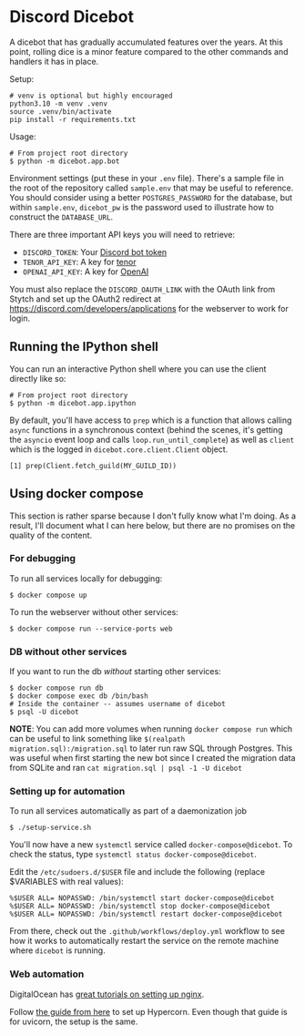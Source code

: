 # Discord Dicebot

A dicebot that has gradually accumulated features over the years. At this point, rolling dice is a minor feature compared
to the other commands and handlers it has in place.

Setup:

```
# venv is optional but highly encouraged
python3.10 -m venv .venv
source .venv/bin/activate
pip install -r requirements.txt
```

Usage:

```
# From project root directory
$ python -m dicebot.app.bot
```

Environment settings (put these in your `.env` file). There's a sample file in the root of the repository called
`sample.env` that may be useful to reference. You should consider using a better `POSTGRES_PASSWORD` for the database,
but within `sample.env`, `dicebot_pw` is the password used to illustrate how to construct the `DATABASE_URL`.

There are three important API keys you will need to retrieve:

- `DISCORD_TOKEN`: Your [Discord bot token](https://discord.com/developers/docs/topics/oauth2)
- `TENOR_API_KEY`: A key for [tenor](https://tenor.com/gifapi/documentation)
- `OPENAI_API_KEY`: A key for [OpenAI](https://beta.openai.com/account/api-keys)

You must also replace the `DISCORD_OAUTH_LINK` with the OAuth link from Stytch and set up the OAuth2 redirect at
https://discord.com/developers/applications for the webserver to work for login.

## Running the IPython shell

You can run an interactive Python shell where you can use the client directly like so:

```
# From project root directory
$ python -m dicebot.app.ipython
```

By default, you'll have access to `prep` which is a function that allows calling `async` functions in a synchronous context (behind the scenes, it's getting the `asyncio` event loop and calls `loop.run_until_complete`) as well as `client` which is the logged in `dicebot.core.client.Client` object.

```
[1] prep(Client.fetch_guild(MY_GUILD_ID))
```

## Using docker compose

This section is rather sparse because I don't fully know what I'm doing.
As a result, I'll document what I can here below, but there are no promises on the quality of the content.

### For debugging

To run all services locally for debugging:

```
$ docker compose up
```

To run the webserver without other services:

```
$ docker compose run --service-ports web
```

### DB without other services

If you want to run the db _without_ starting other services:

```
$ docker compose run db
$ docker compose exec db /bin/bash
# Inside the container -- assumes username of dicebot
$ psql -U dicebot
```

**NOTE**: You can add more volumes when running `docker compose run` which can be useful to link
something like `$(realpath migration.sql):/migration.sql` to later run raw SQL through Postgres.
This was useful when first starting the new bot since I created the migration data from SQLite
and ran `cat migration.sql | psql -1 -U dicebot`

### Setting up for automation

To run all services automatically as part of a daemonization job

```
$ ./setup-service.sh
```

You'll now have a new `systemctl` service called `docker-compose@dicebot`.
To check the status, type `systemctl status docker-compose@dicebot`.

Edit the `/etc/sudoers.d/$USER` file and include the following (replace $VARIABLES with real values):

```
%$USER ALL= NOPASSWD: /bin/systemctl start docker-compose@dicebot
%$USER ALL= NOPASSWD: /bin/systemctl stop docker-compose@dicebot
%$USER ALL= NOPASSWD: /bin/systemctl restart docker-compose@dicebot
```

From there, check out the `.github/workflows/deploy.yml` workflow to see how it works to automatically restart the
service on the remote machine where `dicebot` is running.

### Web automation

DigitalOcean has [great tutorials on setting up
nginx](https://www.digitalocean.com/community/tutorials/how-to-install-nginx-on-ubuntu-18-04#step-5-%E2%80%93-setting-up-server-blocks-recommended).

Follow [the guide from here](https://www.uvicorn.org/deployment/#running-behind-nginx) to set up Hypercorn. Even though
that guide is for uvicorn, the setup is the same.
